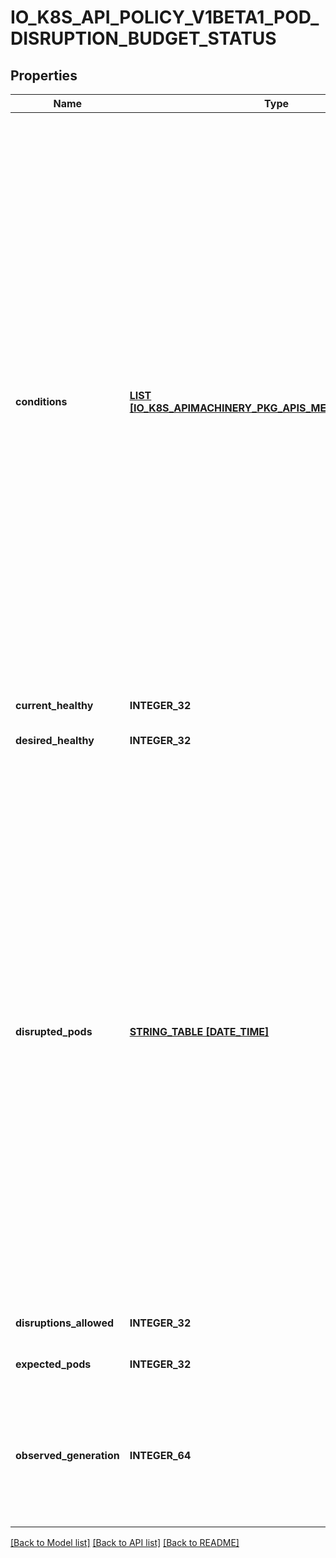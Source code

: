 # IO_K8S_API_POLICY_V1BETA1_POD_DISRUPTION_BUDGET_STATUS

## Properties
Name | Type | Description | Notes
------------ | ------------- | ------------- | -------------
**conditions** | [**LIST [IO_K8S_APIMACHINERY_PKG_APIS_META_V1_CONDITION]**](io.k8s.apimachinery.pkg.apis.meta.v1.Condition.md) | Conditions contain conditions for PDB. The disruption controller sets the DisruptionAllowed condition. The following are known values for the reason field (additional reasons could be added in the future): - SyncFailed: The controller encountered an error and wasn&#39;t able to compute               the number of allowed disruptions. Therefore no disruptions are               allowed and the status of the condition will be False. - InsufficientPods: The number of pods are either at or below the number                     required by the PodDisruptionBudget. No disruptions are                     allowed and the status of the condition will be False. - SufficientPods: There are more pods than required by the PodDisruptionBudget.                   The condition will be True, and the number of allowed                   disruptions are provided by the disruptionsAllowed property. | [optional] [default to null]
**current_healthy** | **INTEGER_32** | current number of healthy pods | [default to null]
**desired_healthy** | **INTEGER_32** | minimum desired number of healthy pods | [default to null]
**disrupted_pods** | [**STRING_TABLE [DATE_TIME]**](DATE_TIME.md) | DisruptedPods contains information about pods whose eviction was processed by the API server eviction subresource handler but has not yet been observed by the PodDisruptionBudget controller. A pod will be in this map from the time when the API server processed the eviction request to the time when the pod is seen by PDB controller as having been marked for deletion (or after a timeout). The key in the map is the name of the pod and the value is the time when the API server processed the eviction request. If the deletion didn&#39;t occur and a pod is still there it will be removed from the list automatically by PodDisruptionBudget controller after some time. If everything goes smooth this map should be empty for the most of the time. Large number of entries in the map may indicate problems with pod deletions. | [optional] [default to null]
**disruptions_allowed** | **INTEGER_32** | Number of pod disruptions that are currently allowed. | [default to null]
**expected_pods** | **INTEGER_32** | total number of pods counted by this disruption budget | [default to null]
**observed_generation** | **INTEGER_64** | Most recent generation observed when updating this PDB status. DisruptionsAllowed and other status information is valid only if observedGeneration equals to PDB&#39;s object generation. | [optional] [default to null]

[[Back to Model list]](../README.md#documentation-for-models) [[Back to API list]](../README.md#documentation-for-api-endpoints) [[Back to README]](../README.md)



